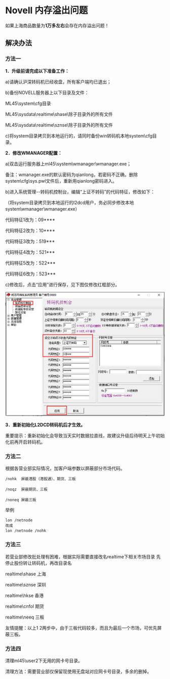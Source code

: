 # Novell 内存溢出问题

如果上海商品数量为**1万多左右**会存在内存溢出问题！

## 解决办法

### 方法一

**1．升级前请完成以下准备工作：**

a)请确认沪深转码机已经收盘，所有客户端均已退出；

b)备份NOVELL服务器上以下目录及文件：

ML45\system\cfg目录

ML45\sysdata\realtime\shase\除子目录外的所有文件

ML45\sysdata\realtime\sznse\除子目录外的所有文件

c)将system目录拷贝到本地运行的，请同时备份win转码机本地system\cfg目录。

**2．修改WMANAGER配置：**

a)双击运行服务器上ml45\system\wmanager\wmanager.exe；

备注：wmanager.exe的默认密码为qianlong，若密码不正确，删除system\cfg\sys.pwl文件后，重新用qianlong密码进入。

b)进入系统管理--转码机控制台，编辑“上证不转码”的代码特征，修改如下：

（将system目录拷贝到本地运行的l2dcd用户，务必同步修改本地system\wmanager\wmanager.exe）

代码特征1改为：09****

代码特征2改为：10****

代码特征3改为：519***

代码特征4改为：521***

代码特征5改为：522***

代码特征6改为：523***

c)修改后，点击“应用”进行保存，见下图仅修改红框部分。

![](image/2016-07-25_114250.jpg)

**3．重新初始化L2DCD转码机后才生效。**

重要提示：重新初始化会导致当天实时数据拉直线，故建议升级后待明天上午初始化前再开启转码机。

### 方法二

根据各营业部实际情况，加客户端参数以屏蔽部分市场代码。
```
/nohk  屏蔽港股（港股通）、期货、三板

/noqz  屏蔽期货、三板

/noneq 屏蔽三板
```
举例
```
lon /netnode
改成
lon /netnode /nohk
```

### 方法三

若营业部修改批处理有困难，根据实际需要直接改名realtime下相关市场目录
先停止股份转让转码机，再改目录名

realtime\shase  上海

realtime\sznse  深圳

realtime\hkse   香港

realtime\cnfol  期货

realtime\neeq   三板

友情提醒：以上1 2两步中，由于三板代码较多，而且为最后一个市场，可优先屏蔽三板。

### 方法四

清理ml45\user2下无用的网卡号目录。

清理方法：需要营业部仅保留现使用无盘站对应网卡号目录，多余的删掉。
